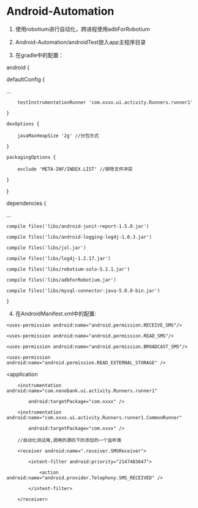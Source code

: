 Android-Automation
==================
1. 使用robotium进行自动化，跨进程使用adbForRobotium

2. Android-Automation/androidTest放入app主程序目录

3. 在gradle中的配置：

android {

 defaultConfig {

...

        testInstrumentationRunner 'com.xxxx.ui.activity.Runners.runner1'
        
    }

    dexOptions {
    
        javaMaxHeapSize '2g' //分包方式
        
    }

    packagingOptions {
    
        exclude 'META-INF/INDEX.LIST' //排除文件冲突
        
    }
}

dependencies {

...

    compile files('libs/android-junit-report-1.5.8.jar')
    
    compile files('libs/android-logging-log4j-1.0.3.jar')
    
    compile files('libs/jxl.jar')
    
    compile files('libs/log4j-1.2.17.jar')
    
    compile files('libs/robotium-solo-5.2.1.jar')
    
    compile files('libs/adbForRobotium.jar')
    
    compile files('libs/mysql-connector-java-5.0.8-bin.jar')
    
    }
    
4. 在AndroidManifest.xml中的配置:

    <?xml version="1.0" encoding="utf-8"?>

<manifest xmlns:android="http://schemas.android.com/apk/res/android" package="com.XXX">

    <uses-permission android:name="android.permission.RECEIVE_SMS"/>
    
    <uses-permission android:name="android.permission.READ_SMS"/>
    
    <uses-permission android:name="android.permission.BROADCAST_SMS"/>
    
    <uses-permission android:name="android.permission.READ_EXTERNAL_STORAGE" />


  <application
  
        <instrumentation android:name="com.nonobank.ui.activity.Runners.runner1"
        
            android:targetPackage="com.xxxx" />

        <instrumentation android:name="com.xxxx.ui.activity.Runners.runner1.CommonRunner"
        
            android:targetPackage="com.xxxx" />

        //自动化测试用,调用的源码下的添加的一个监听类
        
        <receiver android:name=".receiver.SMSReceiver">
        
            <intent-filter android:priority="2147483647">
            
                <action android:name="android.provider.Telephony.SMS_RECEIVED" />
                
            </intent-filter>
            
        </receiver>
        
   </application>
